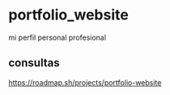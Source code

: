 # portfolio_website
mi perfil personal profesional
## consultas
https://roadmap.sh/projects/portfolio-website
